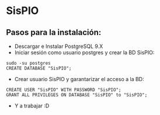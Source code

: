 # SisPIO
## Pasos para la instalación:
- Descargar e Instalar PostgreSQL 9.X
- Iniciar sesión como usuario postgres y crear la BD SisPIO:
```
sudo -su postgres
CREATE DATABASE "SisPIO";
```
- Crear usuario SisPIO y garantarizar el acceso a la BD:
```
CREATE USER "SisPIO" WITH PASSWORD "SisPIO";
GRANT ALL PRIVILEGES ON DATABASE "SisPIO" to "SisPIO";
```
- Y a trabajar :D